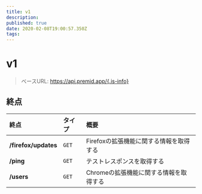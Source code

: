 ```yaml
---
title: v1
description:
published: true
date: 2020-02-08T19:00:57.350Z
tags:
---
```


# v1

> ベースURL: https://api.premid.app/{.is-info}


## 終点

<table>
  <thead>
    <tr>
      <th style="text-align:left">終点</th>
      <th style="text-align:left">タイプ</th>
      <th style="text-align:left">概要</th>
    </tr>
  </thead>
  <tbody>
    <tr>
      <td style="text-align:left"><b>/firefox/updates</b>
      </td>
      <td style="text-align:left"><code>GET</code></td>
      <td style="text-align:left">Firefoxの拡張機能に関する情報を取得する</td>
    </tr>
    <tr>
      <td style="text-align:left"><b>/ping</b>
      </td>
      <td style="text-align:left"><code>GET</code></td>
      <td style="text-align:left">テストレスポンスを取得する</td>
    </tr>
    <tr>
      <td style="text-align:left"><b>/users</b>
      </td>
      <td style="text-align:left"><code>GET</code></td>
      <td style="text-align:left">Chromeの拡張機能に関する情報を取得する</td>
    </tr>
  </tbody>
</table>

